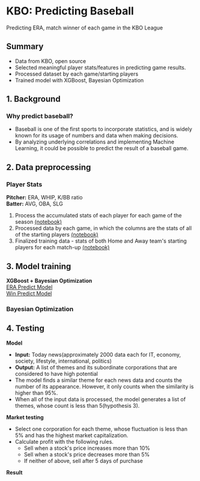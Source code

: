 # KBO: Predicting Baseball
Predicting ERA, match winner of each game in the KBO League

## Summary
* Data from KBO, open source
* Selected meaningful player stats/features in predicting game results.
* Processed dataset by each game/starting players
* Trained model with XGBoost, Bayesian Optimization

## 1. Background
### Why predict baseball?
* Baseball is one of the first sports to incorporate statistics, and is widely known for its usage of numbers and data when making decisions.
* By analyzing underlying correlations and implementing Machine Learning, it could be possible to predict the result of a baseball game.

## 2. Data preprocessing
### Player Stats
**Pitcher:** ERA, WHIP, K/BB ratio\
**Batter:** AVG, OBA, SLG


1. Process the accumulated stats of each player for each game of the season   [(notebook)](./data/individual_player_stats.ipynb)
2. Processed data by each game, in which the columns are the stats of all of the starting players   [(notebook)](./data/starting_stats.ipynb)
3. Finalized training data - stats of both Home and Away team's starting players for each match-up   [(notebook)](./data/create_dataset.ipynb)


## 3. Model training

**XGBoost + Bayesian Optimization**\
[ERA Predict Model](./model_era.ipynb)\
[Win Predict Model](./model_win.ipynb)

### Bayesian Optimization


## 4. Testing
**Model**
- **Input:** Today news(approximately 2000 data each for IT, economy, society, lifestyle, international, politics)
- **Output:** A list of themes and its subordinate corporations that are considered to have high potential
- The model finds a similar theme for each news data and counts the number of its appearance. However, it only counts when the similarity is higher than 95%.
- When all of the input data is processed, the model generates a list of themes, whose count is less than 5(hypothesis 3).

**Market testing**
- Select one corporation for each theme, whose fluctuation is less than 5% and has the highest market capitalization.
- Calculate profit with the following rules.
  - Sell when a stock's price increases more than 10%
  - Sell when a stock's price decreases more than 5%
  - If neither of above, sell after 5 days of purchase
  
**Result**

